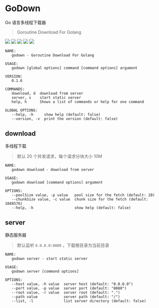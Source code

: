 # GoDown

Go 语言多线程下载器
> Goroutine Download For Golang

[![](https://img.shields.io/travis/windard/godown)](https://travis-ci.org/github/windard/godown)
[![](https://img.shields.io/tokei/lines/github/windard/godown)](https://github.com/windard/godown)
[![](https://img.shields.io/github/release/windard/godown.svg)](https://github.com/windard/godown/releases)
[![](https://img.shields.io/github/license/windard/godown)](https://github.com/windard/godown/blob/master/LICENSE)
[![](https://img.shields.io/badge/author-windard-359BE1)](https://windard.com)

```shell script
NAME:
   godown - Goroutine Download For Golang

USAGE:
   godown [global options] command [command options] argument

VERSION:
   0.1.6

COMMANDS:
   download, d  download from server
   server, s    start static server
   help, h      Shows a list of commands or help for one command

GLOBAL OPTIONS:
   --help, -h     show help (default: false)
   --version, -v  print the version (default: false)
```

## download

多线程下载
> 默认 20 个并发请求，每个请求分块大小 10M

```shell script
NAME:
   godown download - download from server

USAGE:
   godown download [command options] argument

OPTIONS:
   --poolSize value, -p value   pool size for the fetch (default: 20)
   --chunkSize value, -c value  chunk size for the fetch (default: 1048576)
   --help, -h                   show help (default: false)
```

## server

静态服务器
> 默认监听 `0.0.0.0:8080` ，下载根目录为当前目录

```shell script
NAME:
   godown server - start static server

USAGE:
   godown server [command options]

OPTIONS:
   --host value, -h value  server host (default: "0.0.0.0")
   --port value, -p value  server port (default: "8080")
   --root value, -r value  server root (default: ".")
   --path value            server path (default: "/")
   --list, -l              list server directory (default: false)
```
